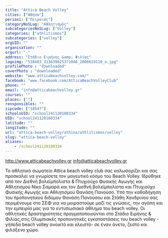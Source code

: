 ```yaml
---
title: "Attica Beach Volley"
cities: ["Αθήνα"]
perioxi: ["Πειραιάς"]
categoryNoSLug: "Αθλητισμός"
subcategoriesNoSLug: ["Volley"]
categories: ["athlitismos"]
subcategories: ["volley"]
orgUID: ""
organisation: ""
orgurl: "-"
address: "Στάδιο Ειρήνης &amp; Φιλίας"
logoimg: "538483_313639825371046_2006619110_n.jpg"
profilePhoto : "downloaded"
coverPhoto : "downloaded"
website: "www.atticabeachvolley.com/"
facebook: "www.facebook.com/AtticaBeachVolleyClub"
phone: ""
email: "info@atticabeachvolley.gr"
courses: ""
places: [""]
rensponsibles: ""
zipcode: ["18547"]
schoolsUID: "school241120180334"
UID: "school241120180334"
latitude: ""
longitude: ""
url: "attica-beach-volley/athina/athlitismos/volley"
slug: "attica-beach-volley"
aliases:
    - /school241120180334
---
```



http://www.atticabeachvolley.gr info@atticabeachvolley.gr

Το αθλητικό σωματείο Attica beach volley club σας καλωσορίζει και σας προσκαλεί να γνωρίσετε τον μαγευτικό κόσμο του Beach Volley. Ιδρύθηκε από τον Διεθνή βολεϊμπολίστα &amp; Πτυχιούχο Φυσικής Αγωγής και Αθλητισμού Νίκο Σαμαρά και τον Διεθνή βολεϊμπολίστα και Πτυχιούχο Φυσικής Αγωγής και Αθλητισμού Θανάση Πανούσο. Υπό την καθοδήγηση του προπονητικού διδύμου Θανάση Πανούσου και Στάθη Χανδρινού σας περιμένουμε στο ΣΕΦ για να μοιραστούμε μαζί τις γνώσεις, την αγάπη και την εμπειρία μας για το εντυπωσιακό άθλημα του beach volley. Οι αθλητικές δραστηριότητες πραγματοποιούνται στο Στάδιο Ειρήνης &amp; Φιλίας,στις Ολυμπιακές προπονητικές εγκαταστάσεις του beach volley - γήπεδα beach volley ανοικτό και κλειστό- σε έναν άνετο, ζεστό και φιλόξενο χώρο.